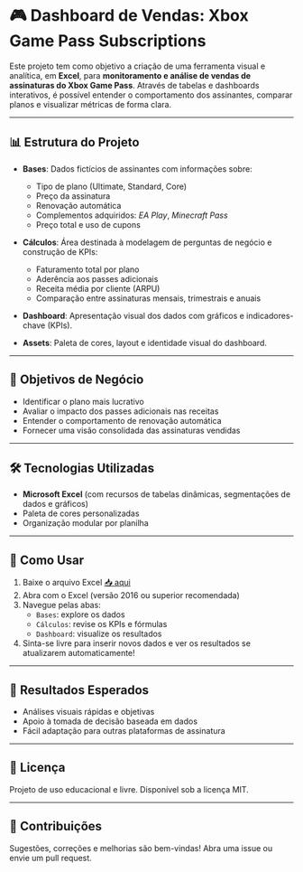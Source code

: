 # 🎮 Dashboard de Vendas: Xbox Game Pass Subscriptions

Este projeto tem como objetivo a criação de uma ferramenta visual e analítica, em **Excel**, para **monitoramento e análise de vendas de assinaturas do Xbox Game Pass**. Através de tabelas e dashboards interativos, é possível entender o comportamento dos assinantes, comparar planos e visualizar métricas de forma clara.

---

## 📊 Estrutura do Projeto

- **Bases**: Dados fictícios de assinantes com informações sobre:
  - Tipo de plano (Ultimate, Standard, Core)
  - Preço da assinatura
  - Renovação automática
  - Complementos adquiridos: *EA Play*, *Minecraft Pass*
  - Preço total e uso de cupons

- **Cálculos**: Área destinada à modelagem de perguntas de negócio e construção de KPIs:
  - Faturamento total por plano
  - Aderência aos passes adicionais
  - Receita média por cliente (ARPU)
  - Comparação entre assinaturas mensais, trimestrais e anuais

- **Dashboard**: Apresentação visual dos dados com gráficos e indicadores-chave (KPIs).

- **Assets**: Paleta de cores, layout e identidade visual do dashboard.

---

## 🎯 Objetivos de Negócio

- Identificar o plano mais lucrativo
- Avaliar o impacto dos passes adicionais nas receitas
- Entender o comportamento de renovação automática
- Fornecer uma visão consolidada das assinaturas vendidas

---

## 🛠️ Tecnologias Utilizadas

- **Microsoft Excel** (com recursos de tabelas dinâmicas, segmentações de dados e gráficos)
- Paleta de cores personalizadas
- Organização modular por planilha

---

## 🧪 Como Usar

1. Baixe o arquivo Excel [📥 aqui](./0120950e-64c8-4092-a257-ba22ed198c69.xlsx)
2. Abra com o Excel (versão 2016 ou superior recomendada)
3. Navegue pelas abas:
   - `Bases`: explore os dados
   - `Cálculos`: revise os KPIs e fórmulas
   - `Dashboard`: visualize os resultados
4. Sinta-se livre para inserir novos dados e ver os resultados se atualizarem automaticamente!

---

## 🚀 Resultados Esperados

- Análises visuais rápidas e objetivas
- Apoio à tomada de decisão baseada em dados
- Fácil adaptação para outras plataformas de assinatura

---

## 📄 Licença

Projeto de uso educacional e livre. Disponível sob a licença MIT.

---

## 🤝 Contribuições

Sugestões, correções e melhorias são bem-vindas! Abra uma issue ou envie um pull request.

